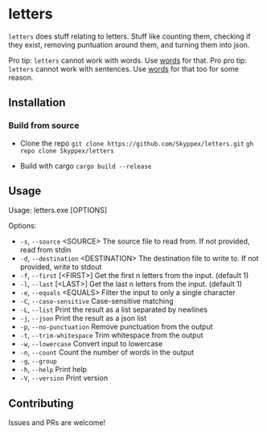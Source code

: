 # letters

`letters` does stuff relating to letters. Stuff like counting them, checking if they
exist, removing puntuation around them, and turning them into json.

Pro tip: `letters` cannot work with words. Use [words](https://github.com/Skyppex/words) for that.
Pro pro tip: `letters` cannot work with sentences. Use [words](https://github.com/Skyppex/words) for that too for some reason.

## Installation

### Build from source

- Clone the repo
  `git clone https://github.com/Skyppex/letters.git`
  `gh repo clone Skyppex/letters`

- Build with cargo
  `cargo build --release`

## Usage

Usage: letters.exe [OPTIONS]

Options:

- `-s`, `--source` \<SOURCE\> The source file to read from. If not provided, read from stdin
- `-d`, `--destination` \<DESTINATION\> The destination file to write to. If not provided, write to stdout
- `-f`, `--first` [\<FIRST\>] Get the first n letters from the input. (default 1)
- `-l`, `--last` [\<LAST\>] Get the last n letters from the input. (default 1)
- `-e`, `--equals` \<EQUALS\> Filter the input to only a single character
- `-C`, `--case-sensitive` Case-sensitive matching
- `-L`, `--list` Print the result as a list separated by newlines
- `-j`, `--json` Print the result as a json list
- `-p`, `--no-punctuation` Remove punctuation from the output
- `-t`, `--trim-whitespace` Trim whitespace from the output
- `-w`, `--lowercase` Convert input to lowercase
- `-n`, `--count` Count the number of words in the output
- `-g`, `--group`
- `-h`, `--help` Print help
- `-V`, `--version` Print version

## Contributing

Issues and PRs are welcome!
